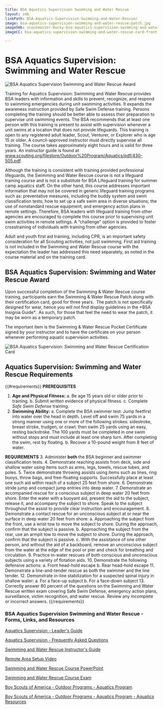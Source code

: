 ```yaml
---
title: BSA Aquatics Supervision Swimming and Water Rescue
layout: smb
linkPath: BSA-Aquatics-Supervision-Swimming-and-Water-Rescue/
image: bsa-aquatics-supervision-swimming-and-water-rescue-patch.jpg
imageSmb: scoutmaster-bucky-bsa-aquatics-supervision-swimming-and-water-rescue.jpg
imageCC: bsa-aquatics-supervision-swimming-and-water-rescue-card-front.jpg

---
```


# BSA Aquatics Supervision: Swimming and Water Rescue

<div class="D(f) Fxd(c)--s">
<div class="Ta(c) Pt(1em)--s">

![BSA Aquatics Supervision Swimming and Water Rescue Award]({{imageSmb}})
</div><div>

Training for Aquatics Supervision: Swimming and Water Rescue provides BSA leaders with information and skills to prevent, recognize, and respond to swimming emergencies during unit swimming activities. It expands the awareness instruction provided by Safe Swim Defense training. Persons completing the training should be better able to assess their preparation to supervise unit swimming events. The BSA recommends that at least one person with this training is present to assist with supervision whenever a unit swims at a location that does not provide lifeguards. This training is open to any registered adult leader, Scout, Venturer, or Explorer who is age 15 or older. A council-approved instructor must directly supervise all training. The course takes approximately eight hours and is valid for three years. An instructor guide is found at www.scouting.org/filestore/Outdoor%20Program/Aquatics/pdf/430-505.pdf.

Although the training is consistent with training provided professional lifeguards, the Swimming and Water Rescue course is not a lifeguard training course and is not a substitute for BSA Lifeguard training for summer camp aquatics staff. On the other hand, this course addresses important information that may not be covered in generic lifeguard training programs such as: preventative measures, including the buddy system and swim classification tests; how to set up a safe swim area in diverse situations; the use of nonstandard rescue equipment; and emergency action plans in remote settings. Therefore, BSA leaders with lifeguard training from other agencies are encouraged to complete this course prior to supervising unit swim activities in remote settings. A “challenge” option is provided to foster crosstraining of individuals with training from other agencies.

Adult and youth first aid training, including CPR, is an important safety consideration for all Scouting activities, not just swimming. First aid training is not included in the Swimming and Water Rescue course with the expectation the leader has addressed this need separately, as noted in the course material and on the training card.

</div></div>

## BSA Aquatics Supervision: Swimming and Water Rescue Award

<div class="D(f) Fxd(c)--s">
<div>
<p>Upon successful completion of the Swimming & Water Rescue course training, participants earn the Swimming & Water Rescue Patch along with their certification card, good for three years.  The patch is not specifically designed for wear, hence you will not find display guidelines in the *BSA Insignia Guide*.  As such, for those that feel the need to wear the patch, it may be worn as a temporary patch.</p>

<p></p>

<p>The important item is the Swimming & Water Rescue Pocket Certificate signed by your instructor and to have the certificate on your person whenever performing aquatic supervision activities.</p>
</div>
<div class="Ta(c) Pt(1em)--s">

![BSA Aquatics Supervision: Swimming and Water Rescue Certification Card]({{imageCC}})
</div></div>

## Aquatics Supervision: Swimming and Water Rescue Requirements

{{#requirements}}
**PREREQUISITES**
1. **Age and Physical Fitness:**
     a. Be age 15 years old or older prior to training.
     b. Submit written evidence of physical fitness.
     c. Complete *Safe Swim Defense* training.
2. **Swimming Ability:**
     a. Complete the BSA swimmer test: Jump feetfirst into water over the head in depth. Level off and swim 75 yards in a strong manner using one or more of the following strokes: sidestroke, breast stroke, trudgen, or crawl; then swim 25 yards using an easy, resting backstroke. The 100 yards must be completed in one swim without stops and must include at least one sharp turn. After completing the swim, rest by floating.
     b. Recover a 10-pound weight from 8 feet of water.

**REQUIREMENTS**
3. Administer **both** the BSA beginner and swimmer classification tests.
4. Demonstrate reaching assists from deck, side and shallow water using items such as arms, legs, towels, rescue tubes, and poles.
5. Twice demonstrate throwing assists using items such as lines, ring buoys, throw bags, and free-floating supports. Successfully place at least one such aid within reach of a subject 25 feet from shore.
6. Demonstrate stride jump and compact jump entries into deep water.
7. Demonstrate an accompanied rescue for a conscious subject in deep water 20 feet from shore. Enter the water with a buoyant aid, present the aid to the subject, release it, and accompany the subject to shore. Speak to the subject throughout the assist to provide clear instruction and encouragement.
8. Demonstrate a contact rescue for an unconscious subject at or near the surface in deep water 20 feet from shore:
     a. Approaching the subject from the front, use a wrist tow to move the subject to shore. During the approach, confirm that the subject is passive.
     b. Approaching the subject from the rear, use an armpit tow to move the subject to shore. During the approach, confirm that the subject is passive.
     c. With the assistance of one other person, and without the aid of a backboard, remove an unconscious subject from the water at the edge of the pool or pier and check for breathing and circulation.
9. Practice in-water rescues of both conscious and unconscious subjects using a variety of flotation aids.
10. Demonstrate the following defensive actions:
     a. Front head-hold escape
     b. Rear head-hold escape
11. Demonstrate a line-and-tender rescue as both the swimmer and the line tender.
12. Demonstrate in-line stabilization for a suspected spinal injury in shallow water:
     a. For a face-up subject
     b. For a face-down subject
13. Correctly answer 80 percent of the questions on the Swimming and Water Rescue written exam covering Safe Swim Defense, emergency action plans, surveillance, victim recognition, and water rescue. Review any incomplete or incorrect answers.
{{/requirements}}

### BSA Aquatics Supervision Swimming and Water Rescue - Forms, Links, and Resources

[Aquatics Supervision - Leader's Guide](https://filestore.scouting.org/filestore/Outdoor%20Program/Aquatics/pdf/Aquatics_34346.pdf)

[Aquatics Supervision - Frequently Asked Questions](https://filestore.scouting.org/filestore/Outdoor%20Program/Aquatics/pdf/aquaticssupervisionfaq.pdf)

[Swimming and Water Rescue Instructor's Guide](http://www.scouting.org/filestore/Outdoor%20Program/Aquatics/pdf/430-505.pdf)

[Remote Area Setup Video](https://youtu.be/T2jIRRBXhB0)

[Swimming and Water Rescue Course PowerPoint](http://www.scouting.org/filestore/Outdoor%20Program/Aquatics/ppt/430-502.ppt)

[Swimming and Water Rescue Course Exam](http://www.scouting.org/filestore/Outdoor%20Program/Aquatics/pdf/430-503.pdf)

[Boy Scouts of America - Outdoor Programs - Aquatics Program](https://www.scouting.org/outdoor-programs/aquatics/)

[Boy Scouts of America - Outdoor Programs - Aquatics Program - Aquatics Resources](https://www.scouting.org/outdoor-programs/aquatics/forms/)


